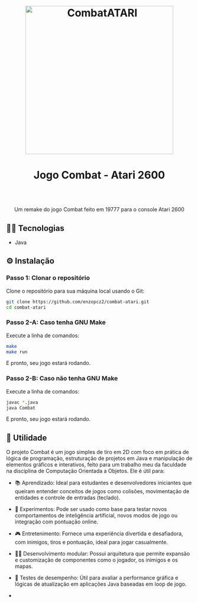 <h1 align="center">
  <br>
  <img src="https://www.vgdb.com.br/gf/fotos/games/media_14690/combat-14690.jpg" alt="CombatATARI" height="400" width="auto">
  <br>
  <h1 align="center">Jogo Combat - Atari 2600</h1>
  <br><br>
</h1>

<p align="center">Um remake do jogo Combat feito em 19777 para o console Atari 2600</p>

## 🧑‍💻 **Tecnologias**

- Java

## ⚙️ **Instalação**
### Passo 1: Clonar o repositório

Clone o repositório para sua máquina local usando o Git:

```bash
git clone https://github.com/enzopcz2/combat-atari.git
cd combat-atari
```

### Passo 2-A: Caso tenha GNU Make

Execute a linha de comandos:

```bash
make
make run
```

E pronto, seu jogo estará rodando.

### Passo 2-B: Caso não tenha GNU Make

Execute a linha de comandos:

```bash
javac *.java
java Combat
```

E pronto, seu jogo estará rodando.

## 🧠 **Utilidade**

O projeto Combat é um jogo simples de tiro em 2D com foco em prática de lógica de programação, estruturação de projetos em Java e manipulação de elementos gráficos e interativos, feito para um trabalho meu da faculdade na disciplina de Computação Orientada a Objetos. Ele é útil para:

- 📚 Aprendizado: Ideal para estudantes e desenvolvedores iniciantes que queiram entender conceitos de jogos como colisões, movimentação de entidades e controle de entradas (teclado).

- 🔧 Experimentos: Pode ser usado como base para testar novos comportamentos de inteligência artificial, novos modos de jogo ou integração com pontuação online.

- 🎮 Entretenimento: Fornece uma experiência divertida e desafiadora, com inimigos, tiros e pontuação, ideal para jogar casualmente.

- 👨‍💻 Desenvolvimento modular: Possui arquitetura que permite expansão e customização de componentes como o jogador, os inimigos e os mapas.

- 🧪 Testes de desempenho: Útil para avaliar a performance gráfica e lógicas de atualização em aplicações Java baseadas em loop de jogo.
- 
